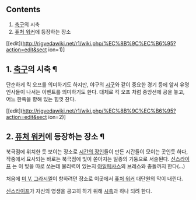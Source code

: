 ## Contents

    

1. [축구](%EC%B6%95%EA%B5%AC.md)의 시축 
2. [퓨처 워커](%ED%93%A8%EC%B2%98%20%EC%9B%8C%EC%BB%A4.md)에 등장하는 장소 

[[edit](http://rigvedawiki.net/r1/wiki.php/%EC%8B%9C%EC%B6%95?action=edit&sect
ion=1)]

## 1. [축구](%EC%B6%95%EA%B5%AC.md)의 시축 ¶

  

단순하게 킥 오프를 의미하기도 하지만, 야구의 [시구](%EC%8B%9C%EA%B5%AC.md)와 같이 중요한 경기 등에 앞서
유명인사들이 나서는 이벤트를 의미하기도 한다. 대체로 킥 오프 처럼 중앙선에 공을 놓고, 어느 한쪽을 향해 있는 힘껏 찬다.

  
  

[[edit](http://rigvedawiki.net/r1/wiki.php/%EC%8B%9C%EC%B6%95?action=edit&sect
ion=2)]

## 2. [퓨처 워커](%ED%93%A8%EC%B2%98%20%EC%9B%8C%EC%BB%A4.md)에 등장하는 장소 ¶

  

북극점에 위치한 듯 보이는 장소로 [시간의 장인](%EC%9D%B8%EA%B0%84.md)들이 만든 시간들이 모이는 곳인듯 하다,
작중에서 묘사되는 바로는 북극점에 빛이 쏟아지는 일종의 기둥으로 서술된다.
[신스라이프](%EC%8B%A0%EC%8A%A4%EB%9D%BC%EC%9D%B4%ED%94%84.md) 는 이 빛을 따로 쏘는데
물리력이 있는지 [아일페사스](%EC%95%84%EC%9D%BC%ED%8E%98%EC%82%AC%EC%8A%A4.md)의 브레스와
충돌까지 한다(...)  

처음에 [미 V. 그라시엘](%EB%AF%B8%20V.%20%EA%B7%B8%EB%9D%BC%EC%8B%9C%EC%97%98.md)이
향하려던 장소로 이곳에서 [퓨처 워커](%ED%93%A8%EC%B2%98%20%EC%9B%8C%EC%BB%A4.md) 대단원의 막이
내린다.

  

[신스라이프](%EC%8B%A0%EC%8A%A4%EB%9D%BC%EC%9D%B4%ED%94%84.md)가 자신의 영생을 공고히 하기
위해 [시축](%EC%8B%9C%EC%B6%95.md)과 하나 되려 한다.

